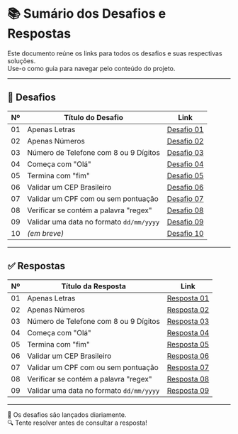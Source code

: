 # 📚 Sumário dos Desafios e Respostas

Este documento reúne os links para todos os desafios e suas respectivas soluções.  
Use-o como guia para navegar pelo conteúdo do projeto.

---

## 🧩 Desafios

| Nº  | Título do Desafio                        | Link                                      |
|-----|------------------------------------------|-------------------------------------------|
| 01  | Apenas Letras                            | [Desafio 01](./desafios/desafio_01.md)    |
| 02  | Apenas Números                           | [Desafio 02](./desafios/desafio_02.md)    |
| 03  | Número de Telefone com 8 ou 9 Dígitos    | [Desafio 03](./desafios/desafio_03.md)    |
| 04  | Começa com "Olá"                         | [Desafio 04](./desafios/desafio_04.md)    |
| 05  | Termina com "fim"                        | [Desafio 05](./desafios/desafio_05.md)    |
| 06  | Validar um CEP Brasileiro                | [Desafio 06](./desafios/desafio_06.md)    |
| 07  | Validar um CPF com ou sem pontuação      | [Desafio 07](./desafios/desafio_07.md)    |
| 08  | Verificar se contém a palavra "regex"    | [Desafio 08](./desafios/desafio_08.md)    |
| 09  | Validar uma data no formato `dd/mm/yyyy` | [Desafio 09](./desafios/desafio_09.md)    |
| 10  | *(em breve)*                             | [Desafio 10](./desafios/desafio_10.md)    |

---

## ✅ Respostas

| Nº  | Título da Resposta                       | Link                                       |
|-----|------------------------------------------|--------------------------------------------|
| 01  | Apenas Letras                            | [Resposta 01](./respostas/resposta_01.md)  |
| 02  | Apenas Números                           | [Resposta 02](./respostas/resposta_02.md)  |
| 03  | Número de Telefone com 8 ou 9 Dígitos    | [Resposta 03](./respostas/resposta_03.md)  |
| 04  | Começa com "Olá"                         | [Resposta 04](./respostas/resposta_04.md)  |
| 05  | Termina com "fim"                        | [Resposta 05](./respostas/resposta_05.md)  |
| 06  | Validar um CEP Brasileiro                | [Resposta 06](./respostas/resposta_06.md)  |
| 07  | Validar um CPF com ou sem pontuação      | [Resposta 07](./respostas/resposta_07.md)  |
| 08  | Verificar se contém a palavra "regex"    | [Resposta 08](./respostas/resposta_08.md)  |
| 09  | Validar uma data no formato `dd/mm/yyyy` | [Resposta 09](./respostas/resposta_09.md)  |

---

📌 Os desafios são lançados diariamente.  
🔍 Tente resolver antes de consultar a resposta!